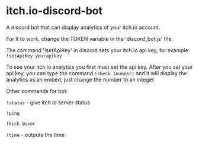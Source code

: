 # itch.io-discord-bot
A discord bot that can display analytics of your itch.io account.

For it to work, change the TOKEN variable in the 'discord_bot.js' file.

The command '!setApiKey' in discord sets your itch.io api key, for example `!setApiKey yourapikey`

To see your itch.io analytics you first must set the api key.
After you set your api key, you can type the command `!check (number)` and it will display the analytics as an embed, just change the number to an integer.

Other commands for bot:

`!status` - give itch.io server status

`!ping`

`!kick @user`

`!time` - outputs the time
